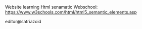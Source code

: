 Website learning Html senamatic
Webschool: https://www.w3schools.com/html/html5_semantic_elements.asp

editor@satriazoid
